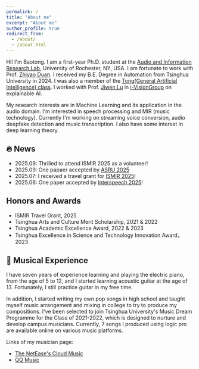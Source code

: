 ```yaml
---
permalink: /
title: "About me"
excerpt: "About me"
author_profile: true
redirect_from: 
  - /about/
  - /about.html
---
```


Hi! I'm Baotong. I am a first-year Ph.D. student at the [Audio and Information Research Lab](https://labsites.rochester.edu/air/), University of Rochester, NY, USA. I am fortunate to work with Prof. [Zhiyao Duan](https://hajim.rochester.edu/ece/sites/zduan/). 
I received my B.E. Degree in Automation from Tsinghua University in 2024. I was also a member of the [Tong(General Artificial Intelligence) class](https://tongclass.ac.cn/author/baotong-tian/). I worked with Prof. [Jiwen Lu](http://ivg.au.tsinghua.edu.cn/Jiwen_Lu/) in [i-VisionGroup](http://ivg.au.tsinghua.edu.cn/) on explainable AI.

My research interests are in Machine Learning and its application in the audio domain. I'm interested in speech processing and MIR (music technology). Currently I'm working on streaming voice conversion, audio deepfake detection and music transcription. I also have some interest in deep learning theory.

## 🔥 News
- 2025.09: Thrilled to attend ISMIR 2025 as a volunteer!
- 2025.09: One papaer accepted by [ASRU 2025](https://2025.ieeeasru.org/)
- 2025.07: I received a travel grant for [ISMIR 2025](https://ismir2025.ismir.net/)!
- 2025.06: One paper accepted by [Interspeech 2025](https://interspeech2025.org/)!

## Honors and Awards
- ISMIR Travel Grant, 2025
- Tsinghua Arts and Culture Merit Scholarship, 2021 & 2022
- Tsinghua Academic Excellence Award, 2022 & 2023
- Tsinghua Excellence in Science and Technology Innovation Award， 2023
  
## 🎼 Musical Experience

I have seven years of experience learning and playing the electric piano, from the age of 5 to 12, and I started learning acoustic guitar at the age of 13. Fortunately, I still practice guitar in my free time.

In addition, I started writing my own pop songs in high school and taught myself music arrangement and mixing in college to try to produce my compositions. I've been selected to join Tsinghua University's Music Dream Programme for the Class of 2021-2022, which is designed to nurture and develop campus musicians. Currently, 7 songs I produced using logic pro are available online on various music platforms.

Links of my musician page:

- [The NetEase's Cloud Music](https://music.163.com/#/artist?id=46787439&userid=258166682)
- [QQ Music](https://c6.y.qq.com/base/fcgi-bin/u?__=q3nLa4RPo7Qc)
